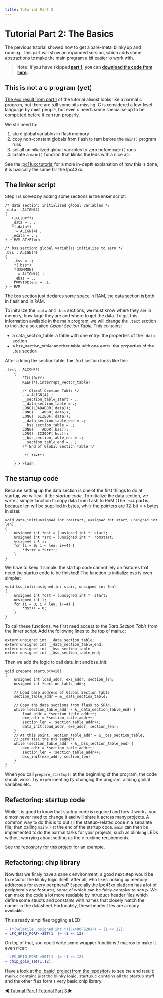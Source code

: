 ```yaml
---
title: Tutorial Part 2
---
```


# Tutorial Part 2: The Basics

The previous tutorial showed how to get a bare-metal blinky up and running.
This part will show an expanded version, which adds some abstractions to make the main program a bit easier to work with.

> **Note: If you have skipped [part 1](./tutorial_part1), you can [download the code from here](https://github.com/blinky101/blinky_lpc43xx/tree/master/bare-metal/).**

## This is not a c program (yet)

[The end result from part 1](https://github.com/blinky101/blinky_lpc43xx/tree/master/bare-metal/) of the tutorial almost looks like a normal c program, but there are still some bits missing.
C is considered a low-level language by most people, but even c needs some special setup to be completed before it can run properly.

We still need to: 

1. store global variables in flash memory
2. copy non-constant globals from flash to ram before the `main()` program runs
3. set all uninitialized global variables to zero before `main()` runs
4. create a `main()` function that blinks the leds with a nice api

See the [lpc11uxx tutorial](../blinky_lpc11uxx/tutorial_part2) for a more in-depth explanation of how this is done, it is basically the same for the lpc43xx.

## The linker script

Step 1 is solved by adding some sections in the linker script:

```
/* data section: initialized global variables */
.data : ALIGN(4)
{
   FILL(0xff)
   _data = . ;
   *(.data*)
   . = ALIGN(4) ;
   _edata = . ;
} > RAM AT>Flash

/* bss section: global variables initialize to zero */
.bss : ALIGN(4)
{
    _bss = .;
    *(.bss*)
    *(COMMON)
    . = ALIGN(4) ;
    _ebss = .;
    PROVIDE(end = .);
} > RAM
```
The bss section just declares some space in RAM, the data section is both in flash and in RAM.

To initialize the `.data` and `.bss` sections, we must know where they are in memory, how large they are and where to get the data. To get this information available in the main program, we will change the `.text` section to include a so-called *Global Section Table*. This contains:
* a data_section_table: a table with one entry: the properties of the `.data` section
* a bss_section_table: another table with one entry: the properties of the `.bss` section

After adding the section table, the *.text* section looks like this:

```
.text : ALIGN(4)
    {
        FILL(0xff)
        KEEP(*(.interrupt_vector_table))

        /* Global Section Table */
        . = ALIGN(4) ;
        __section_table_start = .;
        __data_section_table = .;
        LONG(LOADADDR(.data));
        LONG(    ADDR(.data));
        LONG(  SIZEOF(.data));
        __data_section_table_end = .;
        __bss_section_table = .;
        LONG(    ADDR(.bss));
        LONG(  SIZEOF(.bss));
        __bss_section_table_end = .;
        __section_table_end = . ;
        /* End of Global Section Table */

         *(.text*)

    } > Flash
```

## The startup code

Because setting up the data section is one of the first things to do at startup, we will call it the *startup code*.
To initialize the data section, we write a simple function to copy data from flash to RAM (The `i+=4` part is because len will be supplied in bytes, while the pointers are 32-bit = 4 bytes in size):

```
void data_init(unsigned int romstart, unsigned int start, unsigned int len)
{
    unsigned int *dst = (unsigned int *) start;
    unsigned int *src = (unsigned int *) romstart;
    unsigned int i;
    for (i = 0; i < len; i+=4) {
        *dst++ = *src++;
    }
}
```

We have to keep it simple: the startup code cannot rely on features that need the startup code to be finished! The function to initialize bss is even simpler:
```
void bss_init(unsigned int start, unsigned int len)
{
    unsigned int *dst = (unsigned int *) start;
    unsigned int i;
    for (i = 0; i < len; i+=4) {
        *dst++ = 0;
    }
}
```

To call these functions, we first need access to the *Data Section Table* from the linker script. Add the following lines to the top of main.c:
```
extern unsigned int __data_section_table;
extern unsigned int __data_section_table_end;
extern unsigned int __bss_section_table;
extern unsigned int __bss_section_table_end;
```

Then we add the logic to call data_init and bss_init:
```
void prepare_startup(void)
{
    unsigned int load_addr, exe_addr, section_len;
    unsigned int *section_table_addr;

    // Load base address of Global Section Table
    section_table_addr = &__data_section_table;

    // Copy the data sections from flash to SRAM.
    while (section_table_addr < &__data_section_table_end) {
        load_addr = *section_table_addr++;
        exe_addr = *section_table_addr++;
        section_len = *section_table_addr++;
        data_init(load_addr, exe_addr, section_len);
    }
    // At this point, section_table_addr = &__bss_section_table;
    // Zero fill the bss segment
    while (section_table_addr < &__bss_section_table_end) {
        exe_addr = *section_table_addr++;
        section_len = *section_table_addr++;
        bss_init(exe_addr, section_len);
    }
}
```

When you call `prepare_startup()` at the beginning of the program, the code should work. Try experimenting by changing the program, adding global variabes etc.

## Refactoring: startup code

While it is good to know that startup code is required and how it works, you almost never need to change it and will share it across many projects. A common way to do this is to put all the startup-related code in a separate file, then calling `main()` at the end of the startup code. `main` can then be implemented to do the normal tasks for your projects, such as blinking LEDs without worrying about setting up the c runtime requirements.

See [the repository for this project](https://github.com/blinky101/blinky_lpc43xx/tree/master/basic/) for an example.


## Refactoring: chip library

Now that we finaly have a sane c environment, a good next step would be to refactor the blinky logic itself. After all, who likes looking up memory addresses for every peripheral? Especially the lpc43xx platform has a lot of peripherals and features, some of which can be fairly complex to setup. We can make the code a lot more readable by intruduce header files which define some structs and constants with names that closely match the names in the datasheet. Fortunately, these header files are already available.

This already simplifies toggling a LED:
```diff
- (*(volatile unsigned int *)(0x400F6204)) = (1 << 12);
+ LPC_GPIO_PORT->SET[1] |= (1 << 12)
```

On top of that, you could write some wrapper functions / macros to make it even nicer:
```diff
- LPC_GPIO_PORT->SET[1] |= (1 << 12)
+ chip_gpio_set(1,12);
```
Have a look at [the 'basic' project from the repository](https://github.com/blinky101/blinky_lpc43xx/tree/master/basic/) to see the end result: main.c contains just the blinky logic, startup.c contains all the startup stuff and the other files form a very basic chip library.

<div class="tutorial_nav">
  <a class="left" href="./tutorial_part1">◀ Tutorial Part 1</a>
  <a class="right" href="./tutorial_part3">Tutorial Part 3 ▶</a>
</div>
